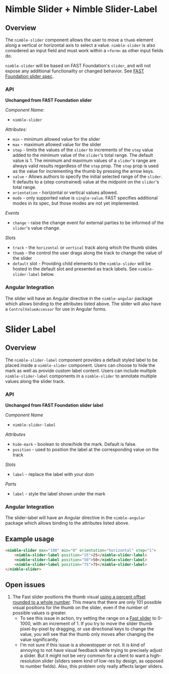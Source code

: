 # Nimble Slider + Nimble Slider-Label

## Overview

The `nimble-slider` component allows the user to move a `thumb` element along a vertical or horizontal axis to select a value. `nimble-slider` is also considered an input field and must work within a `<form>` as other input fields do.

`nimble-slider` will be based on FAST Foundation's `slider`, and will not expose any additional functionailty or changed behavior. See [FAST Foundation slider spec](https://github.com/microsoft/fast/blob/master/packages/web-components/fast-foundation/src/slider/slider.spec.md).

### API

**Unchanged from FAST Foundation slider**

*Component Name*:
- `nimble-slider`

*Attributes:*
- `min` - minimum allowed value for the slider
- `max` - maximum allowed value for the slider
- `step` - limits the values of the `slider` to increments of the `step` value added to the minimum value of the 
`slider`'s total range.  The default value is 1. The minimum and maximum values of a `slider`'s range are always valid results regardless of the `step` prop. The `step` prop is used as the value for incrementing the thumb by pressing the arrow keys.
 - `value` - Allows authors to specify the initial selected range of the `slider`.  It defaults to a (step constrained) value at the midpoint on the `slider`'s total range.
 - `orientation` - horizontal or vertical values allowed.
 - `mode` - only supported value is `single-value`. FAST specifies additional modes in its spec, but those modes are not yet implemented.

*Events*
- `change` - raise the change event for external parties to be informed of the `slider`'s value change.

*Slots*
- `track` - the `horizontal` or `vertical` track along which the thumb slides
- `thumb` - the control the user drags along the track to change the value of the slider
- `default` slot - Providing child elements to the `nimble-slider` will be hosted in the default slot and presented as track labels. See `nimble-slider-label` below.

### Angular Integration

The slider will have an Angular directive in the `nimble-angular` package which allows binding to the attributes listed above. The slider will also have a `ControlValueAccessor` for use in Angular forms.

# Slider Label

## Overview

The `nimble-slider-label` component provides a default styled label to be placed inside a `nimble-slider` component. Users can choose to hide the mark as well as provide custom label content. Users can include multiple `nimble-slider-label` components in a `nimble-slider` to annotate multiple values along the slider track.

### API

**Unchanged from FAST Foundation slider label**

*Component Name*
- `nimble-slider-label`

*Attributes*
- `hide-mark` - boolean to show/hide the mark. Default is false.
- `position` - used to position the label at the corresponding value on the track

*Slots*
- `label` - replace the label with your dom

*Parts*
- `label` - style the label shown under the mark


### Angular Integration

The slider-label will have an Angular directive in the `nimble-angular` package which allows binding to the attributes listed above.

## Example usage

```html
<nimble-slider max="100" min="0" orientation="horizontal" step="1">
    <nimble-slider-label position="25">25</nimble-slider-label>
    <nimble-slider-label position="50">50</nimble-slider-label>
    <nimble-slider-label position="75">75</nimble-slider-label>
</nimble-slider>
```

## Open issues

1. The Fast slider positions the thumb visual [using a percent offset rounded to a whole number](https://github.com/microsoft/fast/blob/eeb625e346a54da4c1f338eb90341a6e2d9ddb83/packages/web-components/fast-foundation/src/slider/slider.ts#L307). This means that there are only 101 possible visual positions for the thumb on the slider, even if the number of possible values is greater. 
   * To see this issue in action, try setting the range on a [Fast slider](https://explore.fast.design/components/fast-slider) to 0-1000, with an increment of 1. If you try to move the slider thumb pixel-by-pixel by dragging, or use directional keys to change the value, you will see that the thumb only moves after changing the value significantly. 
   * I'm not sure if this issue is a showstopper or not. It is kind of annoying to not have visual feedback while trying to precisely adjust a slider. But it might not be very common for a client to want a high-resolution slider (sliders seem kind of low-res by design, as opposed to number fields). Also, this problem only really affects larger sliders.